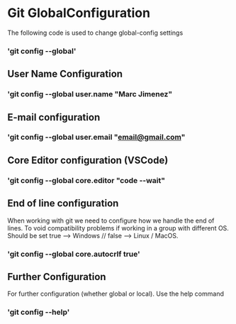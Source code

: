 # Git GlobalConfiguration

The following code is used to change global-config settings

### 'git config --global'

## User Name Configuration

### 'git config --global user.name "Marc Jimenez"

## E-mail configuration

### 'git config --global user.email "email@gmail.com"

## Core Editor configuration (VSCode)

### 'git config --global core.editor "code --wait"

## End of line configuration

When working with git we need to configure how we handle the end of lines.
To void compatibility problems if working in a group with different OS.
Should be set true --> Windows // false --> Linux / MacOS.

### 'git config --global core.autocrlf true'

## Further Configuration

For further configuration (whether global or local).
Use the help command

### 'git config --help'
